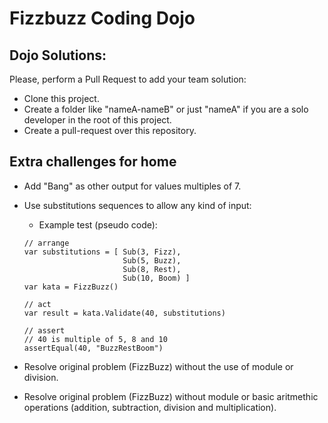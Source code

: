 Fizzbuzz Coding Dojo
=========================

## Dojo Solutions:
Please, perform a Pull Request to add your team solution:
* Clone this project.
* Create a folder like "nameA-nameB" or just "nameA" if you are a solo developer in the root of this project.
* Create a pull-request over this repository.

## Extra challenges for home
* Add "Bang" as other output for values multiples of 7.
* Use substitutions sequences to allow any kind of input:
    * Example test (pseudo code):
    ```    
    // arrange
    var substitutions = [ Sub(3, Fizz), 
                          Sub(5, Buzz),
                          Sub(8, Rest),
                          Sub(10, Boom) ]                          
    var kata = FizzBuzz()

    // act
    var result = kata.Validate(40, substitutions)

    // assert
    // 40 is multiple of 5, 8 and 10
    assertEqual(40, "BuzzRestBoom")
    ```            

* Resolve original problem (FizzBuzz) without the use of module or division.
* Resolve original problem (FizzBuzz) without module or basic aritmethic operations (addition, subtraction, division and multiplication).
